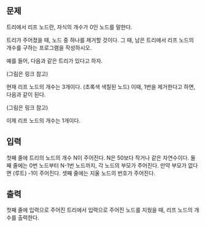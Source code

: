 

## 문제
트리에서 리프 노드란, 자식의 개수가 0인 노드를 말한다.

트리가 주어졌을 때, 노드 중 하나를 제거할 것이다. 그 때, 남은 트리에서 리프 노드의 개수를 구하는 프로그램을 작성하시오.

예를 들어, 다음과 같은 트리가 있다고 하자.

(그림은 링크 참고)

현재 리프 노드의 개수는 3개이다. (초록색 색칠된 노드) 이때, 1번을 제거한다고 하면, 다음과 같이 된다.

(그림은 링크 참고)

이제 리프 노드의 개수는 1개이다.

## 입력
첫째 줄에 트리의 노드의 개수 N이 주어진다. N은 50보다 작거나 같은 자연수이다. 둘째 줄에는 0번 노드부터 N-1번 노드까지, 각 노드의 부모가 주어진다. 만약 부모가 없다면 (루트) -1이 주어진다. 셋째 줄에는 지울 노드의 번호가 주어진다.

## 출력
첫째 줄에 입력으로 주어진 트리에서 입력으로 주어진 노드를 지웠을 때, 리프 노드의 개수를 출력한다.
